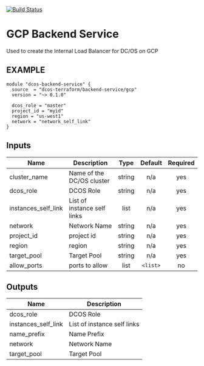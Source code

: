 [![Build Status](https://jenkins-terraform.mesosphere.com/service/dcos-terraform-jenkins/job/dcos-terraform/job/terraform-gcp-backend-service/job/master/badge/icon)](https://jenkins-terraform.mesosphere.com/service/dcos-terraform-jenkins/job/dcos-terraform/job/terraform-gcp-backend-service/job/master/)
# GCP Backend Service

Used to create the Internal Load Balancer for DC/OS on GCP

## EXAMPLE

```hcl
module "dcos-backend-service" {
  source  = "dcos-terraform/backend-service/gcp"
  version = "~> 0.1.0"

  dcos_role = "master"
  project_id = "myid"
  region = "us-west1"
  network = "network_self_link"
}
```

## Inputs

| Name | Description | Type | Default | Required |
|------|-------------|:----:|:-----:|:-----:|
| cluster\_name | Name of the DC/OS cluster | string | n/a | yes |
| dcos\_role | DCOS Role | string | n/a | yes |
| instances\_self\_link | List of instance self links | list | n/a | yes |
| network | Network Name | string | n/a | yes |
| project\_id | project id | string | n/a | yes |
| region | region | string | n/a | yes |
| target\_pool | Target Pool | string | n/a | yes |
| allow\_ports | ports to allow | list | `<list>` | no |

## Outputs

| Name | Description |
|------|-------------|
| dcos\_role | DCOS Role |
| instances\_self\_link | List of instance self links |
| name\_prefix | Name Prefix |
| network | Network Name |
| target\_pool | Target Pool |

